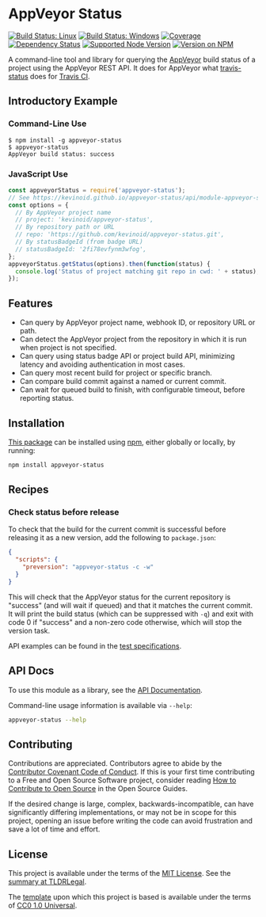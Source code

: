 AppVeyor Status
===============

[![Build Status: Linux](https://img.shields.io/travis/kevinoid/appveyor-status/master.svg?style=flat&label=build+on+linux)](https://travis-ci.org/kevinoid/appveyor-status)
[![Build Status: Windows](https://img.shields.io/appveyor/ci/kevinoid/appveyor-status/master.svg?style=flat&label=build+on+windows)](https://ci.appveyor.com/project/kevinoid/appveyor-status)
[![Coverage](https://img.shields.io/codecov/c/github/kevinoid/appveyor-status.svg?style=flat)](https://codecov.io/github/kevinoid/appveyor-status?branch=master)
[![Dependency Status](https://img.shields.io/david/kevinoid/appveyor-status.svg?style=flat)](https://david-dm.org/kevinoid/appveyor-status)
[![Supported Node Version](https://img.shields.io/node/v/appveyor-status.svg?style=flat)](https://www.npmjs.com/package/appveyor-status)
[![Version on NPM](https://img.shields.io/npm/v/appveyor-status.svg?style=flat)](https://www.npmjs.com/package/appveyor-status)

A command-line tool and library for querying the
[AppVeyor](https://www.appveyor.com/) build status of a project using the
AppVeyor REST API.  It does for AppVeyor what
[travis-status](https://github.com/kevinoid/travis-status) does for [Travis
CI](https://travis-ci.org/).

## Introductory Example

### Command-Line Use

    $ npm install -g appveyor-status
    $ appveyor-status
    AppVeyor build status: success

### JavaScript Use

```js
const appveyorStatus = require('appveyor-status');
// See https://kevinoid.github.io/appveyor-status/api/module-appveyor-status.html#.AppveyorStatusOptions
const options = {
  // By AppVeyor project name
  // project: 'kevinoid/appveyor-status',
  // By repository path or URL
  // repo: 'https://github.com/kevinoid/appveyor-status.git',
  // By statusBadgeId (from badge URL)
  // statusBadgeId: '2fi78evfynm3wfog',
};
appveyorStatus.getStatus(options).then(function(status) {
  console.log('Status of project matching git repo in cwd: ' + status);
});
```

## Features

* Can query by AppVeyor project name, webhook ID, or repository URL or path.
* Can detect the AppVeyor project from the repository in which it is run when
  project is not specified.
* Can query using status badge API or project build API, minimizing latency and
  avoiding authentication in most cases.
* Can query most recent build for project or specific branch.
* Can compare build commit against a named or current commit.
* Can wait for queued build to finish, with configurable timeout, before
  reporting status.

## Installation

[This package](https://www.npmjs.com/package/appveyor-status) can be
installed using [npm](https://www.npmjs.com/), either globally or locally, by
running:

```sh
npm install appveyor-status
```

## Recipes

### Check status before release

To check that the build for the current commit is successful before releasing
it as a new version, add the following to `package.json`:

```json
{
  "scripts": {
    "preversion": "appveyor-status -c -w"
  }
}
```

This will check that the AppVeyor status for the current repository is "success"
(and will wait if queued) and that it matches the current commit.  It will
print the build status (which can be suppressed with `-q`) and exit with code
0 if "success" and a non-zero code otherwise, which will stop the version task.

API examples can be found in the [test
specifications](https://kevinoid.github.io/appveyor-status/spec).

## API Docs

To use this module as a library, see the [API
Documentation](https://kevinoid.github.io/appveyor-status/api).

Command-line usage information is available via `--help`:

```sh
appveyor-status --help
```

## Contributing

Contributions are appreciated.  Contributors agree to abide by the [Contributor
Covenant Code of
Conduct](https://www.contributor-covenant.org/version/1/4/code-of-conduct.html).
If this is your first time contributing to a Free and Open Source Software
project, consider reading [How to Contribute to Open
Source](https://opensource.guide/how-to-contribute/)
in the Open Source Guides.

If the desired change is large, complex, backwards-incompatible, can have
significantly differing implementations, or may not be in scope for this
project, opening an issue before writing the code can avoid frustration and
save a lot of time and effort.

## License

This project is available under the terms of the [MIT License](LICENSE.txt).
See the [summary at TLDRLegal](https://tldrlegal.com/license/mit-license).

The [template](https://github.com/kevinoid/node-project-template) upon which
this project is based is available under the terms of
[CC0 1.0 Universal](https://creativecommons.org/publicdomain/zero/1.0/).
